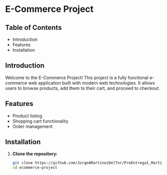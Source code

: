 # E-Commerce Project

## Table of Contents
- Introduction
- Features
- Installation

## Introduction
Welcome to the E-Commerce Project! This project is a fully functional e-commerce web application built with modern web technologies. It allows users to browse products, add them to their cart, and proceed to checkout.

## Features
- Product listing
- Shopping cart functionality
- Order management

## Installation

1. **Clone the repository:**
   ```bash
   git clone https://github.com/JorgeAMartinezDelTor/PreEntrega1_MartinezDelToro.git
   cd ecommerce-project
